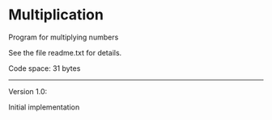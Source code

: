 # Multiplication
Program for multiplying numbers


See the file  readme.txt  for details.

Code space: 31 bytes

---------

Version 1.0:

Initial implementation
